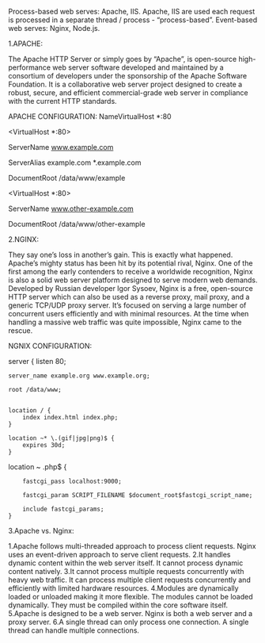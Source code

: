 Process-based web serves: Apache, IIS.
Apache, IIS are used each request is processed in a separate thread / process - “process-based”.
Event-based web serves: Nginx, Node.js.

1.APACHE:

The Apache HTTP Server or simply goes by “Apache”, is open-source high-performance web server software developed and maintained by
a consortium of developers under the sponsorship of the Apache Software Foundation. It is a collaborative web server project designed to
create a robust, secure, and efficient commercial-grade web server in compliance with the current HTTP standards.

APACHE CONFIGURATION:
NameVirtualHost *:80

<VirtualHost *:80>

ServerName www.example.com

ServerAlias example.com *.example.com

DocumentRoot /data/www/example

</VirtualHost>

<VirtualHost *:80>

ServerName www.other-example.com

DocumentRoot /data/www/other-example

</VirtualHost>

2.NGINX:

They say one’s loss in another’s gain. This is exactly what happened. Apache’s mighty status has been hit by its potential rival,
Nginx. One of the first among the early contenders to receive a worldwide recognition, Nginx is also a solid web server platform
designed to serve modern web demands. Developed by Russian developer Igor Sysoev, Nginx is a free, open-source HTTP server which can also 
be used as a reverse proxy, mail proxy, and a generic TCP/UDP proxy server. It’s focused on serving a large number of concurrent users
efficiently and with minimal resources. At the time when handling a massive web traffic was quite impossible, Nginx came to the rescue.

NGNIX CONFIGURATION:

server {
    listen 80;
    
    server_name example.org www.example.org;
    
    root /data/www;
    

    location / {
        index index.html index.php;
    }

    location ~* \.(gif|jpg|png)$ {
        expires 30d;
    }
location ~ \.php$ {

        fastcgi_pass localhost:9000;
        
        fastcgi_param SCRIPT_FILENAME $document_root$fastcgi_script_name;
        
        include fastcgi_params;
    }
    
3.Apache vs. Nginx:

1.Apache follows multi-threaded approach to process client requests.	Nginx uses an event-driven approach to serve client requests.
2.It handles dynamic content within the web server itself.	It cannot process dynamic content natively.
3.It cannot process multiple requests concurrently with heavy web traffic.	It can process multiple client requests concurrently and efficiently with limited hardware resources.
4.Modules are dynamically loaded or unloaded making it more flexible.	The modules cannot be loaded dynamically. They must be compiled within the core software itself.
5.Apache is designed to be a web server.	Nginx is both a web server and a proxy server.
6.A single thread can only process one connection.	A single thread can handle multiple connections.


